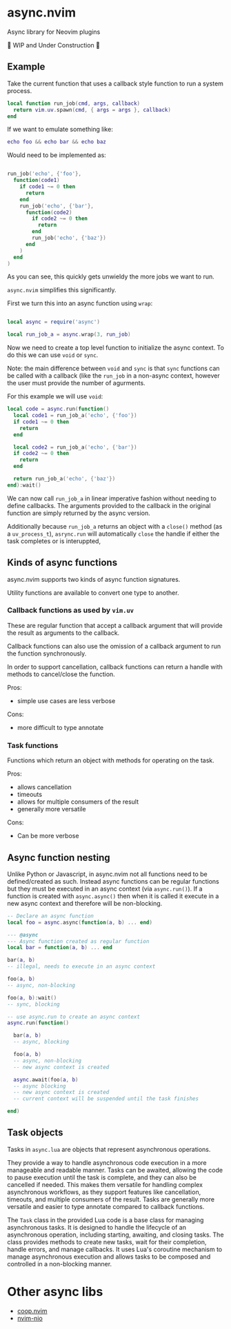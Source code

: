# async.nvim

Async library for Neovim plugins

🚧 WIP and Under Construction 🚧

## Example

Take the current function that uses a callback style function to run a system process.

```lua
local function run_job(cmd, args, callback)
  return vim.uv.spawn(cmd, { args = args }, callback)
end
```

If we want to emulate something like:

```lua
echo foo && echo bar && echo baz
```

Would need to be implemented as:

```lua

run_job('echo', {'foo'},
  function(code1)
    if code1 ~= 0 then
      return
    end
    run_job('echo', {'bar'},
      function(code2)
        if code2 ~= 0 then
          return
        end
        run_job('echo', {'baz'})
      end
    )
  end
)

```

As you can see, this quickly gets unwieldy the more jobs we want to run.

`async.nvim` simplifies this significantly.

First we turn this into an async function using `wrap`:

```lua

local async = require('async')

local run_job_a = async.wrap(3, run_job)
```

Now we need to create a top level function to initialize the async context. To do this we can use `void` or `sync`.

Note: the main difference between `void` and `sync` is that `sync` functions can be called with a callback (like the `run_job` in a non-async context, however the user must provide the number of agurments.

For this example we will use `void`:

```lua
local code = async.run(function()
  local code1 = run_job_a('echo', {'foo'})
  if code1 ~= 0 then
    return
  end

  local code2 = run_job_a('echo', {'bar'})
  if code2 ~= 0 then
    return
  end

  return run_job_a('echo', {'baz'})
end):wait()
```

We can now call `run_job_a` in linear imperative fashion without needing to define callbacks.
The arguments provided to the callback in the original function are simply returned by the async version.

Additionally because `run_job_a` returns an object with a `close()` method (as a `uv_process_t`), `asrync.run` will automatically `close` the handle if either the task completes or is interuppted,

## Kinds of async functions

async.nvim supports two kinds of async function signatures.

Utility functions are available to convert one type to another.

### Callback functions as used by `vim.uv`

These are regular function that accept a callback argument that will provide the result
as arguments to the callback.

Callback functions can also use the omission of a callback argument to run the function
synchronously.

In order to support cancellation, callback functions can return a handle
with methods to cancel/close the function.

Pros:
- simple use cases are less verbose

Cons:
- more difficult to type annotate

### Task functions

Functions which return an object with methods for operating on the task.

Pros:
- allows cancellation
- timeouts
- allows for multiple consumers of the result
- generally more versatile

Cons:
- Can be more verbose

## Async function nesting

Unlike Python or Javascript, in async.nvim not all functions need to be defined/created as such.
Instead async functions can be regular functions but they must be executed in an async context (via `async.run()`).
If a function is created with `async.async()` then when it is called it execute in a new async context and therefore will be non-blocking.

```lua
-- Declare an async function
local foo = async.async(function(a, b) ... end)

--- @async
--- Async function created as regular function
local bar = function(a, b) ... end

bar(a, b)
-- illegal, needs to execute in an async context

foo(a, b)
-- async, non-blocking

foo(a, b):wait()
-- sync, blocking

-- use async.run to create an async context
async.run(function()

  bar(a, b)
  -- async, blocking

  foo(a, b)
  -- async, non-blocking
  -- new async context is created

  async.await(foo(a, b)
  -- async blocking
  -- new async context is created
  -- current context will be suspended until the task finishes

end)
```

## Task objects

Tasks in `async.lua` are objects that represent asynchronous operations.

They provide a way to handle asynchronous code execution in a more manageable and readable manner.
Tasks can be awaited, allowing the code to pause execution until the task is complete, and they can also be cancelled if needed.
This makes them versatile for handling complex asynchronous workflows, as they support features like cancellation, timeouts, and multiple consumers of the result.
Tasks are generally more versatile and easier to type annotate compared to callback functions.

The `Task` class in the provided Lua code is a base class for managing asynchronous tasks.
It is designed to handle the lifecycle of an asynchronous operation, including starting, awaiting, and closing tasks.
The class provides methods to create new tasks, wait for their completion, handle errors, and manage callbacks.
It uses Lua's coroutine mechanism to manage asynchronous execution and allows tasks to be composed and controlled in a non-blocking manner.

# Other async libs

- [coop.nvim](https://github.com/gregorias/coop.nvim)
- [nvim-nio](https://github.com/nvim-neotest/nvim-nio)

